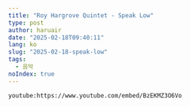 ```yaml
---
title: "Roy Hargrove Quintet - Speak Low"
type: post
author: haruair
date: "2025-02-18T09:40:11"
lang: ko
slug: "2025-02-18-speak-low"
tags:
  - 음악
noIndex: true
---
```


`youtube:https://www.youtube.com/embed/BzEKMZ3O6Vo`

